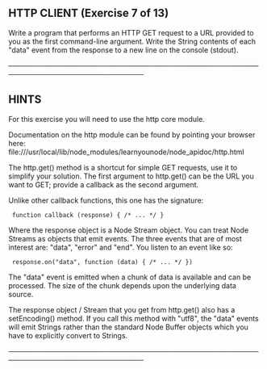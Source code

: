 ## HTTP CLIENT (Exercise 7 of 13)

Write a program that performs an HTTP GET request to a URL provided to you
as the first command-line argument. Write the String contents of each
"data" event from the response to a new line on the console (stdout).

─────────────────────────────────────────────────────────────────────────────

## HINTS

For this exercise you will need to use the http core module.

Documentation on the http module can be found by pointing your browser
here:
file:///usr/local/lib/node_modules/learnyounode/node_apidoc/http.html

The http.get() method is a shortcut for simple GET requests, use it to
simplify your solution. The first argument to http.get() can be the URL
you want to GET; provide a callback as the second argument.

Unlike other callback functions, this one has the signature:

     function callback (response) { /* ... */ }

Where the response object is a Node Stream object. You can treat Node
Streams as objects that emit events. The three events that are of most
interest are: "data", "error" and "end". You listen to an event like so:

     response.on("data", function (data) { /* ... */ })

The "data" event is emitted when a chunk of data is available and can be
processed. The size of the chunk depends upon the underlying data source.

The response object / Stream that you get from http.get() also has a
setEncoding() method. If you call this method with "utf8", the "data"
events will emit Strings rather than the standard Node Buffer objects
which you have to explicitly convert to Strings.

─────────────────────────────────────────────────────────────────────────────
